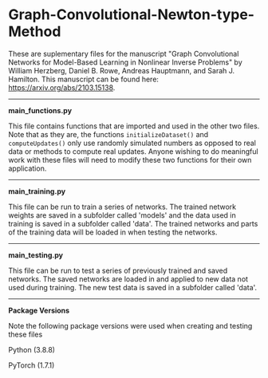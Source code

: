 # Graph-Convolutional-Newton-type-Method
These are suplementary files for the manuscript "Graph Convolutional Networks for Model-Based Learning in Nonlinear Inverse Problems" by William Herzberg, Daniel B. Rowe, Andreas Hauptmann, and Sarah J. Hamilton. This manuscript can be found here: https://arxiv.org/abs/2103.15138.

---

**main_functions.py**

This file contains functions that are imported and used in the other two files. Note that as they are, the functions `initializeDataset()` and `computeUpdates()` only use randomly simulated numbers as opposed to real data or methods to compute real updates. Anyone wishing to do meaningful work with these files will need to modify these two functions for their own application.

---

**main_training.py**

This file can be run to train a series of networks. The trained network weights are saved in a subfolder called 'models' and the data used in training is saved in a subfolder called 'data'. The trained networks and parts of the training data will be loaded in when testing the networks.

---

**main_testing.py**

This file can be run to test a series of previously trained and saved networks. The saved networks are loaded in and applied to new data not used during training. The new test data is saved in a subfolder called 'data'.

---

**Package Versions**

Note the following package versions were used when creating and testing these files

Python (3.8.8)

PyTorch (1.7.1)
